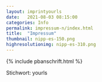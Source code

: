 ```yaml
---
layout: imprintyourls
date:   2021-08-03 08:15:00
categories: Info
permalink: impressum-n/index.html
title:  "Impressum"
thumbnail: nipp-es-150.png
highresolutionimg: nipp-es-310.png
---
```

<!-- entry-content -->
{% include pbanschrift.html %}
<p>Stichwort: yourls</p>
<!-- .entry-content -->
